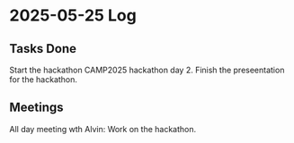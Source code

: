 # 2025-05-25 Log

## Tasks Done
Start the hackathon CAMP2025 hackathon day 2.
Finish the preseentation for the hackathon.

## Meetings
All day meeting wth Alvin: Work on the hackathon.

